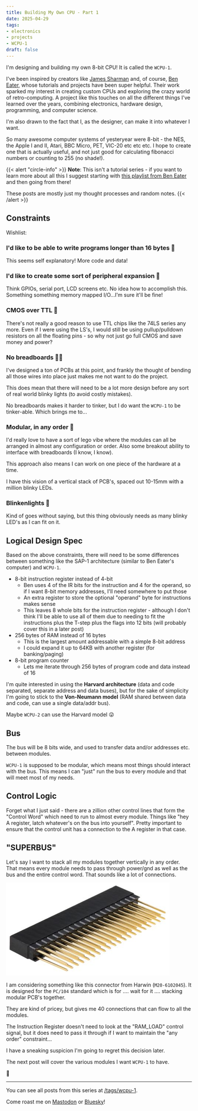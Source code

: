 ```yaml
---
title: Building My Own CPU - Part 1
date: 2025-04-29
tags:
- electronics
- projects
- WCPU-1
draft: false
---
```


I'm designing and building my own 8-bit CPU! It is called the `WCPU-1`.

I've been inspired by creators like [James Sharman](https://www.youtube.com/@weirdboyjim/videos) and, of course, [Ben Eater](https://www.youtube.com/@BenEater), whose tutorials and projects have been super helpful. Their work sparked my interest in creating custom CPUs and exploring the crazy world of retro-computing. A project like this touches on all the different things I've learned over the years, combining electronics, hardware design, programming, and computer science.

I'm also drawn to the fact that I, as the designer, can make it into whatever I want.

So many awesome computer systems of yesteryear were 8-bit - the NES, the Apple
I and II, Atari, BBC Micro, PET, VIC-20 etc etc etc. I hope to create one that
is actually useful, and not just good for calculating fibonacci numbers or counting to
255 (no shade!).

{{< alert "circle-info" >}}
**Note**: This isn't a tutorial series - if you want to learn more about all this I suggest starting with [this playlist from Ben Eater](https://www.youtube.com/playlist?list=PLowKtXNTBypGqImE405J2565dvjafglHU) and then going from there!

These posts are mostly just my thought processes and random notes.
{{< /alert >}}

## Constraints

Wishlist:

### I'd like to be able to write programs longer than 16 bytes 💪

This seems self explanatory! More code and data!

### I'd like to create some sort of peripheral expansion 🌱

Think GPIOs, serial port, LCD screens etc. No idea how to accomplish this.
Something something memory mapped I/O...I'm sure it'll be fine!

### CMOS over TTL 👴

There's not really a good reason to use TTL chips like the 74LS series any more. Even if I were using the LS's, I would still be using pullup/pulldown resistors
on all the floating pins - so why not just go full CMOS and save money and
power?

### No breadboards 🙅‍♂️

I've designed a ton of PCBs at this point, and frankly the thought of bending
all those wires into place just makes me not want to do the project.

This does mean that there will need to be a lot more design before any sort of
real world blinky lights (to avoid costly mistakes).

No breadboards makes it harder to tinker, but I do want the `WCPU-1` to be
tinker-able. Which brings me to...

### Modular, in any order 🧩

I'd really love to have a sort of lego vibe where the modules can all be
arranged in almost any configuration or order. Also some breakout ability to interface
with breadboards (I know, I know).

This approach also means I can work on one piece of the hardware at a time.

I have this vision of a vertical stack of PCB's, spaced out 10-15mm with a million blinky LEDs. 

### Blinkenlights 🚦

Kind of goes without saying, but this thing obviously needs as many blinky LED's as I can fit on it.

## Logical Design Spec

Based on the above constraints, there will need to be some differences between
something like the SAP-1 architecture (similar to Ben Eater's computer) and
`WCPU-1`.

- 8-bit instruction register instead of 4-bit
	- Ben uses 4 of the IR bits for the instruction and 4 for the operand, so
	  if I want 8-bit memory addresses, I'll need somewhere to put those
	- An extra register to store the optional "operand" byte for
      instructions makes sense
    - This leaves 8 whole bits for the instruction register - although I don't
      think I'll be able to use all of them due to needing to fit the
	  instructions plus the T-step plus the flags into 12 bits (will probably
	  cover this in a later post)
- 256 bytes of RAM instead of 16 bytes
	- This is the largest amount addressable with a simple 8-bit address
	- I could expand it up to 64KB with another register (for banking/paging)
- 8-bit program counter
	- Lets me iterate through 256 bytes of program code and data instead of 16

I'm quite interested in using the **Harvard architecture** (data and code
separated, separate address and data buses), but for the sake of simplicity I'm
going to stick to the **Von-Neumann model** (RAM shared between data and code,
can use a single data/addr bus).

Maybe `WCPU-2` can use the Harvard model 😜

## Bus

The bus will be 8 bits wide, and used to transfer data and/or addresses etc. between modules.

`WCPU-1` is supposed to be modular, which means most things should interact with the bus. This means I can "just" run the bus to every module and that will meet most of my needs.

## Control Logic

Forget what I just said - there are a zillion other control lines that form the "Control Word" which need to run to almost every module. Things like "hey A register, latch whatever's on the bus into yourself". Pretty important to ensure that the control unit has a connection to the A register in that case.

## "SUPERBUS"

Let's say I want to stack all my modules together vertically in any order. That means every module needs to pass through power/gnd as well as the bus and the entire control word. That sounds like a lot of connections.

![Harwin M20-6102045](M20-6102045.png)

I am considering something like this connector from Harwin (`M20-6102045`). It
is designed for the `PC/104` standard which is for .... wait for it ....
stacking modular PCB's together.

They are kind of pricey, but gives me 40 connections that can flow to all the
modules.

The Instruction Register doesn't need to look at the "RAM_LOAD" control signal,
but it does need to pass it through if I want to maintain the "any order" 
constraint...

I have a sneaking suspicion I'm going to regret this decision later.

The next post will cover the various modules I want `WCPU-1` to have.

💾

---

You can see all posts from this series at [/tags/wcpu-1](/tags/wcpu-1).

Come roast me on [Mastodon](https://hachyderm.io/@willwarren) or [Bluesky](https://bsky.app/profile/willdavidwarren.bsky.social)!
